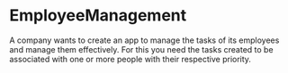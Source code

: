 # EmployeeManagement
A company wants to create an app to manage the tasks of its employees and manage them effectively. For this you need the tasks created to be associated with one or more people with their respective priority.
